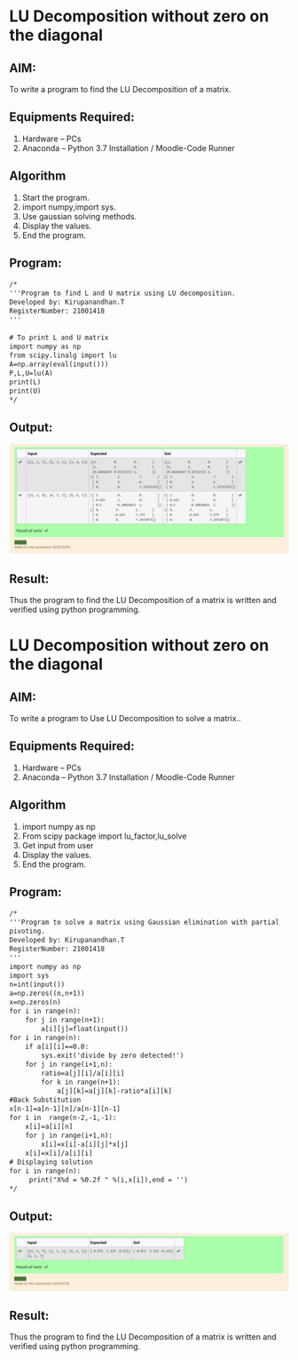 # LU Decomposition without zero on the diagonal

## AIM:
To write a program to find the LU Decomposition of a matrix.

## Equipments Required:
1. Hardware – PCs
2. Anaconda – Python 3.7 Installation / Moodle-Code Runner

## Algorithm
1. Start the program.
2. import numpy,import sys.
3. Use gaussian solving methods.
4. Display the values.
5. End the program.

## Program:
```
/*
'''Program to find L and U matrix using LU decomposition.
Developed by: Kirupanandhan.T
RegisterNumber: 21001418
'''

# To print L and U matrix
import numpy as np
from scipy.linalg import lu
A=np.array(eval(input()))
P,L,U=lu(A)
print(L)
print(U)
*/
```

## Output:
![lu decomposition](ex5.png)


## Result:
Thus the program to find the LU Decomposition of a matrix is written and verified using python programming.

# LU Decomposition without zero on the diagonal

## AIM:
To write a program to Use LU Decomposition to solve a matrix..

## Equipments Required:
1. Hardware – PCs
2. Anaconda – Python 3.7 Installation / Moodle-Code Runner

## Algorithm
1. import numpy as np
2. From scipy package import lu_factor,lu_solve
3. Get input from user
4. Display the values.
5. End the program.
## Program:
```
/*
'''Program to solve a matrix using Gaussian elimination with partial pivoting.
Developed by: Kirupanandhan.T
RegisterNumber: 21001418
'''
import numpy as np
import sys
n=int(input())
a=np.zeros((n,n+1))
x=np.zeros(n)
for i in range(n):
    for j in range(n+1):
        a[i][j]=float(input())
for i in range(n):
    if a[i][i]==0.0:
        sys.exit('divide by zero detected!')
    for j in range(i+1,n):
        ratio=a[j][i]/a[i][i]
        for k in range(n+1):
            a[j][k]=a[j][k]-ratio*a[i][k]
#Back Substitution
x[n-1]=a[n-1][n]/a[n-1][n-1]
for i in  range(n-2,-1,-1):
    x[i]=a[i][n]
    for j in range(i+1,n):
        x[i]=x[i]-a[i][j]*x[j]
    x[i]=x[i]/a[i][i]
# Displaying solution
for i in range(n):
     print("X%d = %0.2f " %(i,x[i]),end = '')
*/
```

## Output:
![lu decomposition](ex52.png)


## Result:
Thus the program to find the LU Decomposition of a matrix is written and verified using python programming.


